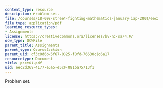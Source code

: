 ```yaml
---
content_type: resource
description: Problem set.
file: /courses/18-098-street-fighting-mathematics-january-iap-2008/eec2d3694177e6a5e5c9081ba75713f1_pset01.pdf
file_type: application/pdf
learning_resource_types:
- Assignments
license: https://creativecommons.org/licenses/by-nc-sa/4.0/
ocw_type: OCWFile
parent_title: Assignments
parent_type: CourseSection
parent_uid: df3c0d6b-5f67-0325-f8fd-76630c1c6a17
resourcetype: Document
title: pset01.pdf
uid: eec2d369-4177-e6a5-e5c9-081ba75713f1
---
```

Problem set.